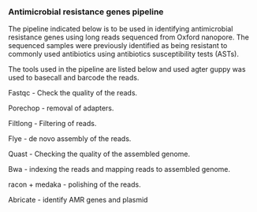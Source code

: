 
 ### Antimicrobial resistance genes pipeline
The pipeline indicated below is to be used in identifying antimicrobial resistance genes using long reads sequenced from Oxford nanopore.
The sequenced samples were previously identified as being resistant to commonly used antibiotics using antibiotics susceptibility tests (ASTs). 

The tools used in the pipeline are listed below and used agter guppy was used to basecall and barcode the reads.

Fastqc    - Check the quality of the reads.

Porechop  -  removal of adapters.

Filtlong - Filtering of reads. 

Flye     - de novo assembly of the reads.

Quast - Checking the quality of the assembled genome.

Bwa  - indexing the reads and mapping reads to assembled genome.

racon + medaka - polishing of the reads. 

Abricate - identify AMR genes and plasmid



